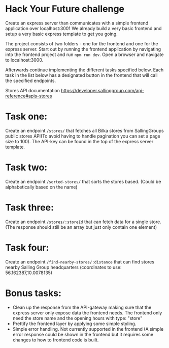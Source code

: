 # Hack Your Future challenge

Create an express server than communicates with a simple frontend application over localhost:3001
We already build a very basic frontend and setup a very basic express template to get you going. 

The project consists of two folders - one for the frontend and one for the express server. Start out by running the frontend application by navigating into the frontend project and run `npm run dev`. Open a browser and navigate to localhost:3000.

Afterwards continue implementing the different tasks specified below. Each task in the list below has a designated button in the frontend that will call the specified endpoints.

Stores API documentation https://developer.sallinggroup.com/api-reference#apis-stores

# Task one:

Create an endpoint `/stores/` that fetches all Bilka stores from SallingGroups public stores API(To avoid having to handle pagination you can set a page size to 100). The API-key can be found in the top of the express server template. 

# Task two:

Create an endpoint `/sorted-stores/` that sorts the stores based. (Could be alphabetically based on the name) 

# Task three:

Create an endpoint `/stores/:storeId` that can fetch data for a single store. (The response should still be an array but just only contain one element)

# Task four:

Create an endpoint `/find-nearby-stores/:distance` that can find stores nearby Salling Group headquarters (coordinates to use: 56.162387,10.0078135) 

# Bonus tasks:

- Clean up the response from the API-gateway making sure that the express server only expose data the frontend needs. The frontend only need the store name and the opening hours with type: "store"
- Prettify the frontend layer by applying some simple styling.
- Simple error handling. Not currently supported in the frontend (A simple error response could be shown in the frontend but it requires some changes to how to frontend code is built.

